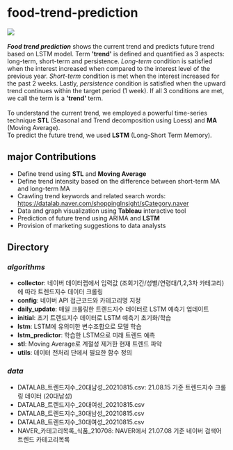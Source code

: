 <h1> food-trend-prediction </h1>
<p align="left">
  <img src="https://img.shields.io/badge/Python-3776AB?style=flat-square&logo=Python&logoColor=white"/></a>&nbsp 
</p>
<b><i>Food trend prediction</i></b> shows the current trend and predicts future trend based on LSTM model. Term <b>'trend'</b> is defined and quantified as 3 aspects: long-term, short-term and persistence. <i>Long-term</i> condition is satisfied when the interest increased when compared to the interest level of the previous year. <i>Short-term</i> condition is met when the interest increased for the past 2 weeks. Lastly, <i>persistence</i> condition is satisfied when the upward trend continues within the target period (1 week). If all 3 conditions are met, we call the term is a <b>'trend'</b> term. <br>
<br>
To understand the current trend, we employed a powerful time-series technique <b>STL</b> (Seasonal and Trend decomposition using Loess) and <b>MA</b> (Moving Average). <br>
To predict the future trend, we used <b>LSTM</b> (Long-Short Term Memory).


<h2> major Contributions </h2>

- Define trend using **STL** and **Moving Average**
- Define trend intensity based on the difference between short-term MA and long-term MA
- Crawling trend keywords and related search words: https://datalab.naver.com/shoppingInsight/sCategory.naver
- Data and graph visualization using **Tableau** interactive tool
- Prediction of future trend using ARIMA and **LSTM**
- Provision of marketing suggestions to data analysts

<h2> Directory </h2>

### _algorithms_
- **collector**: 네이버 데이터랩에서 입력값 (조회기간/성별/연령대/1,2,3차 카테고리)에 따라 트렌드지수 데이터 크롤링
- **config**: 네이버 API 접근코드와 카테고리명 지정
- **daily_update**: 매일 크롤링한 트렌드지수 데이터로 LSTM 예측기 업데이트
- **initial**: 초기 트렌드지수 데이터로 LSTM 예측기 초기화/학습
- **lstm**: LSTM에 유의미한 변수조합으로 모델 학습
- **lstm_predictor**: 학습한 LSTM으로 미래 트렌드 예측
- **stl**: Moving Average로 계절성 제거한 현재 트렌드 파악
- **utils**: 데이터 전처리 단에서 필요한 함수 정의


### _data_
- DATALAB_트렌드지수_20대남성_20210815.csv: 21.08.15 기준 트렌드지수 크롤링 데이터 (20대남성)
- DATALAB_트렌드지수_20대여성_20210815.csv
- DATALAB_트렌드지수_30대남성_20210815.csv
- DATALAB_트렌드지수_30대여성_20210815.csv
- NAVER_카테고리목록_식품_210708: NAVER에서 21.07.08 기준 네이버 검색어트렌드 카테고리목록
